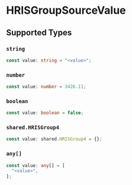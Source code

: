 # HRISGroupSourceValue


## Supported Types

### `string`

```typescript
const value: string = "<value>";
```

### `number`

```typescript
const value: number = 3426.11;
```

### `boolean`

```typescript
const value: boolean = false;
```

### `shared.HRISGroup4`

```typescript
const value: shared.HRISGroup4 = {};
```

### `any[]`

```typescript
const value: any[] = [
  "<value>",
];
```


